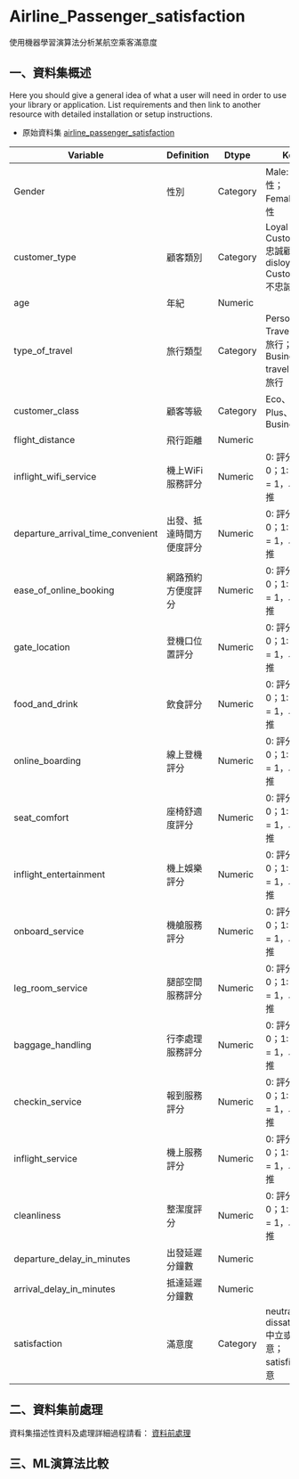 # Airline_Passenger_satisfaction
使用機器學習演算法分析某航空乘客滿意度

## 一、資料集概述
Here you should give a general idea of what a user will need in order to use your library or application. List requirements and then link to another resource with detailed installation or setup instructions.

- 原始資料集 [airline_passenger_satisfaction](https://www.kaggle.com/datasets/ahmedelsharkaw/airline-passenger-satisfaction)


| Variable                           | Definition                 | Dtype    | Key                                                 |
|------------------------------------|---------------------------|---------|----------------------------------------------------|
| Gender                             | 性別                      | Category | Male: 男性；Female: 女性                           |
| customer_type                      | 顧客類別                  | Category | Loyal Customer: 忠誠顧客；disloyal Customer: 不忠誠顧客 |
| age                                | 年紀                      | Numeric  |                                                    |
| type_of_travel                     | 旅行類型                  | Category | Personal Travel: 個人旅行；Business travel: 商務旅行 |
| customer_class                     | 顧客等級                  | Category | Eco、Eco Plus、Business                           |
| flight_distance                    | 飛行距離                  | Numeric  |                                                    |
| inflight_wifi_service              | 機上WiFi服務評分          | Numeric  | 0: 評分 = 0；1: 評分 = 1，以此類推                 |
| departure_arrival_time_convenient   | 出發、抵達時間方便度評分  | Numeric  | 0: 評分 = 0；1: 評分 = 1，以此類推                 |
| ease_of_online_booking             | 網路預約方便度評分        | Numeric  | 0: 評分 = 0；1: 評分 = 1，以此類推                 |
| gate_location                      | 登機口位置評分            | Numeric  | 0: 評分 = 0；1: 評分 = 1，以此類推                 |
| food_and_drink                     | 飲食評分                  | Numeric  | 0: 評分 = 0；1: 評分 = 1，以此類推                 |
| online_boarding                    | 線上登機評分              | Numeric  | 0: 評分 = 0；1: 評分 = 1，以此類推                 |
| seat_comfort                       | 座椅舒適度評分            | Numeric  | 0: 評分 = 0；1: 評分 = 1，以此類推                 |
| inflight_entertainment             | 機上娛樂評分              | Numeric  | 0: 評分 = 0；1: 評分 = 1，以此類推                 |
| onboard_service                    | 機艙服務評分              | Numeric  | 0: 評分 = 0；1: 評分 = 1，以此類推                 |
| leg_room_service                   | 腿部空間服務評分          | Numeric  | 0: 評分 = 0；1: 評分 = 1，以此類推                 |
| baggage_handling                    | 行李處理服務評分          | Numeric  | 0: 評分 = 0；1: 評分 = 1，以此類推                 |
| checkin_service                     | 報到服務評分              | Numeric  | 0: 評分 = 0；1: 評分 = 1，以此類推                 |
| inflight_service                    | 機上服務評分              | Numeric  | 0: 評分 = 0；1: 評分 = 1，以此類推                 |
| cleanliness                         | 整潔度評分                | Numeric  | 0: 評分 = 0；1: 評分 = 1，以此類推                 |
| departure_delay_in_minutes          | 出發延遲分鐘數            | Numeric  |                                                    |
| arrival_delay_in_minutes            | 抵達延遲分鐘數            | Numeric  |                                                    |
| satisfaction                        | 滿意度                    | Category | neutral or dissatisfied: 中立或不滿意；satisfied: 滿意 |

## 二、資料集前處理
資料集描述性資料及處理詳細過程請看： [資料前處理](Data_preprocessing.ipynb)

## 三、ML演算法比較

